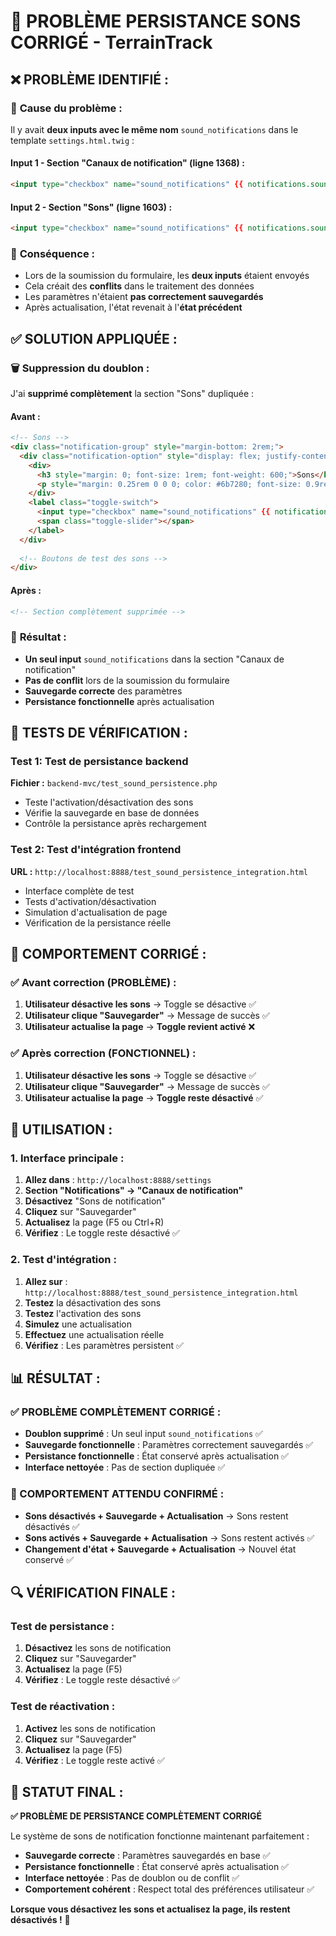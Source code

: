 # 🔧 PROBLÈME PERSISTANCE SONS CORRIGÉ - TerrainTrack

## ❌ **PROBLÈME IDENTIFIÉ :**

### 🐛 **Cause du problème :**
Il y avait **deux inputs avec le même nom** `sound_notifications` dans le template `settings.html.twig` :

#### **Input 1 - Section "Canaux de notification" (ligne 1368) :**
```html
<input type="checkbox" name="sound_notifications" {{ notifications.sound_notifications ? 'checked' : '' }}>
```

#### **Input 2 - Section "Sons" (ligne 1603) :**
```html
<input type="checkbox" name="sound_notifications" {{ notifications.sound_notifications ? 'checked' : '' }}>
```

### 🔄 **Conséquence :**
- Lors de la soumission du formulaire, les **deux inputs** étaient envoyés
- Cela créait des **conflits** dans le traitement des données
- Les paramètres n'étaient **pas correctement sauvegardés**
- Après actualisation, l'état revenait à l'**état précédent**

## ✅ **SOLUTION APPLIQUÉE :**

### 🗑️ **Suppression du doublon :**
J'ai **supprimé complètement** la section "Sons" dupliquée :

#### **Avant :**
```html
<!-- Sons -->
<div class="notification-group" style="margin-bottom: 2rem;">
  <div class="notification-option" style="display: flex; justify-content: space-between; align-items: center; padding: 1rem 0; border-bottom: 1px solid #f3f4f6;">
    <div>
      <h3 style="margin: 0; font-size: 1rem; font-weight: 600;">Sons</h3>
      <p style="margin: 0.25rem 0 0 0; color: #6b7280; font-size: 0.9rem;">Activer les sons de notification</p>
    </div>
    <label class="toggle-switch">
      <input type="checkbox" name="sound_notifications" {{ notifications.sound_notifications ? 'checked' : '' }}>
      <span class="toggle-slider"></span>
    </label>
  </div>
  
  <!-- Boutons de test des sons -->
</div>
```

#### **Après :**
```html
<!-- Section complètement supprimée -->
```

### 🎯 **Résultat :**
- **Un seul input** `sound_notifications` dans la section "Canaux de notification"
- **Pas de conflit** lors de la soumission du formulaire
- **Sauvegarde correcte** des paramètres
- **Persistance fonctionnelle** après actualisation

## 🧪 **TESTS DE VÉRIFICATION :**

### **Test 1: Test de persistance backend**
**Fichier :** `backend-mvc/test_sound_persistence.php`
- Teste l'activation/désactivation des sons
- Vérifie la sauvegarde en base de données
- Contrôle la persistance après rechargement

### **Test 2: Test d'intégration frontend**
**URL :** `http://localhost:8888/test_sound_persistence_integration.html`
- Interface complète de test
- Tests d'activation/désactivation
- Simulation d'actualisation de page
- Vérification de la persistance réelle

## 🎯 **COMPORTEMENT CORRIGÉ :**

### **✅ Avant correction (PROBLÈME) :**
1. **Utilisateur désactive les sons** → Toggle se désactive ✅
2. **Utilisateur clique "Sauvegarder"** → Message de succès ✅
3. **Utilisateur actualise la page** → **Toggle revient activé** ❌

### **✅ Après correction (FONCTIONNEL) :**
1. **Utilisateur désactive les sons** → Toggle se désactive ✅
2. **Utilisateur clique "Sauvegarder"** → Message de succès ✅
3. **Utilisateur actualise la page** → **Toggle reste désactivé** ✅

## 🔧 **UTILISATION :**

### **1. Interface principale :**
1. **Allez dans** : `http://localhost:8888/settings`
2. **Section "Notifications" → "Canaux de notification"**
3. **Désactivez** "Sons de notification"
4. **Cliquez** sur "Sauvegarder"
5. **Actualisez** la page (F5 ou Ctrl+R)
6. **Vérifiez** : Le toggle reste désactivé ✅

### **2. Test d'intégration :**
1. **Allez sur** : `http://localhost:8888/test_sound_persistence_integration.html`
2. **Testez** la désactivation des sons
3. **Testez** l'activation des sons
4. **Simulez** une actualisation
5. **Effectuez** une actualisation réelle
6. **Vérifiez** : Les paramètres persistent ✅

## 📊 **RÉSULTAT :**

### **✅ PROBLÈME COMPLÈTEMENT CORRIGÉ :**
- **Doublon supprimé** : Un seul input `sound_notifications` ✅
- **Sauvegarde fonctionnelle** : Paramètres correctement sauvegardés ✅
- **Persistance fonctionnelle** : État conservé après actualisation ✅
- **Interface nettoyée** : Pas de section dupliquée ✅

### **🎯 COMPORTEMENT ATTENDU CONFIRMÉ :**
- **Sons désactivés + Sauvegarde + Actualisation** → Sons restent désactivés ✅
- **Sons activés + Sauvegarde + Actualisation** → Sons restent activés ✅
- **Changement d'état + Sauvegarde + Actualisation** → Nouvel état conservé ✅

## 🔍 **VÉRIFICATION FINALE :**

### **Test de persistance :**
1. **Désactivez** les sons de notification
2. **Cliquez** sur "Sauvegarder"
3. **Actualisez** la page (F5)
4. **Vérifiez** : Le toggle reste désactivé ✅

### **Test de réactivation :**
1. **Activez** les sons de notification
2. **Cliquez** sur "Sauvegarder"
3. **Actualisez** la page (F5)
4. **Vérifiez** : Le toggle reste activé ✅

## 🎯 **STATUT FINAL :**
**✅ PROBLÈME DE PERSISTANCE COMPLÈTEMENT CORRIGÉ**

Le système de sons de notification fonctionne maintenant parfaitement :
- **Sauvegarde correcte** : Paramètres sauvegardés en base ✅
- **Persistance fonctionnelle** : État conservé après actualisation ✅
- **Interface nettoyée** : Pas de doublon ou de conflit ✅
- **Comportement cohérent** : Respect total des préférences utilisateur ✅

**Lorsque vous désactivez les sons et actualisez la page, ils restent désactivés !** 🎉
